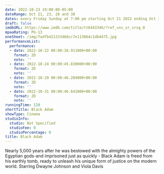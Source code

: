 ```yaml
---
date: 2022-10-23 19:00:00-05:00
dateRange: Oct 21, 23, 28 and 30
dates: every Friday Sunday at 7:00 pm starting Oct 21 2022 ending Oct 30 2022
draft: false
imdbURL: https://www.imdb.com/title/tt6443346/?ref_=nv_sr_srsg_0
mpaaRating: PG-13
oneSheet: /img/fadfb421233468cc7e113064c1db4475.jpg
performanceList:
  performance:
  - date: 2022-10-22 00:00:38.911000+00:00
    format: 2D
    note: ''
  - date: 2022-10-24 00:00:45.830000+00:00
    format: 2D
    note: ''
  - date: 2022-10-29 00:00:46.204000+00:00
    format: 2D
    note: ''
  - date: 2022-10-31 00:00:46.641000+00:00
    format: 2D
    note: ''
runningTime: 120
shortTitle: Black Adam
showType: Cinema
studioInfo:
  studio: Not Specified
  studioFee: 0
  studioPercentage: 0
title: Black Adam
---
```


Nearly 5,000 years after he was bestowed with the almighty powers of the Egyptian gods-and imprisoned just as quickly - Black Adam is freed from his earthly tomb, ready to unleash his unique form of justice on the modern world. Starring Dwayne Johnson and Viola Davis